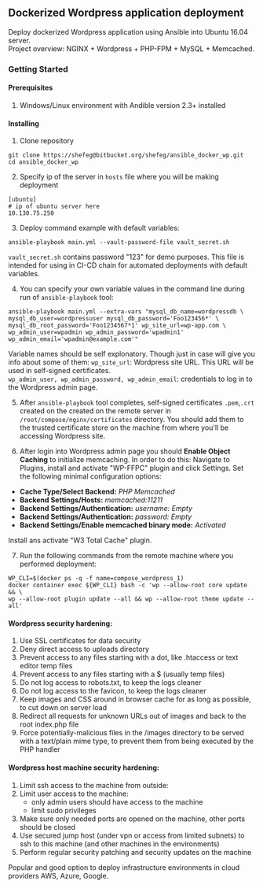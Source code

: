 ## Dockerized Wordpress application deployment
Deploy dockerized Wordpress application using Ansible into Ubuntu 16.04 server. <br />
Project overview: NGINX + Wordpress + PHP-FPM + MySQL + Memcached.

### Getting Started
#### Prerequisites
1. Windows/Linux environment with Andible version 2.3+ installed

#### Installing
1. Clone repository
```
git clone https://shefeg@bitbucket.org/shefeg/ansible_docker_wp.git
cd ansible_docker_wp
```
2. Specify ip of the server in `hosts` file where you will be making deployment
```
[ubuntu]
# ip of ubuntu server here
10.130.75.250
```
3. Deploy command example with default variables:
```
ansible-playbook main.yml --vault-password-file vault_secret.sh
```
`vault_secret.sh` contains password "123" for demo purposes.
This file is intended for using in CI-CD chain for automated deployments
with default variables.

4. You can specify your own variable values in the command line during run of `ansible-playbook` tool:
```
ansible-playbook main.yml --extra-vars "mysql_db_name=wordpressdb \
mysql_db_user=wordpressuser mysql_db_password='Foo123456*' \
mysql_db_root_password='Foo1234567*1' wp_site_url=wp-app.com \
wp_admin_user=wpadmin wp_admin_password='wpadmin1' wp_admin_email='wpadmin@example.com'"
```
Variable names should be self explonatory.
Though just in case will give you info about some of them:
`wp_site_url`: Wordpress site URL. This URL will be used in self-signed certificates. <br />
`wp_admin_user, wp_admin_password, wp_admin_email`: credentials to log in to the Wordpress admin page.

5. After `ansible-playbook` tool completes, self-signed certificates `.pem`,`.crt` created on the
created on the remote server in `/root/compose/nginx/certificates` directory.
You should add them to the trusted certificate store on the machine from where
you'll be accessing Wordpress site.

6. After login into Wordpress admin page you should **Enable Object Caching** to initialize memcaching.
In order to do this:
Navigate to Plugins, install and activate "WP-FFPC" plugin and click Settings.
Set the following minimal configuration options:

* **Cache Type/Select Backend:** *PHP Memcached*
* **Backend Settings/Hosts:** *memcached:11211*
* **Backend Settings/Authentication:** *username: Empty*
* **Backend Settings/Authentication:** *password: Empty*
* **Backend Settings/Enable memcached binary mode:** *Activated*

Install ans activate "W3 Total Cache" plugin.

7. Run the following commands from the remote machine where you performed deployment:
```
WP_CLI=$(docker ps -q -f name=compose_wordpress_1)
docker container exec ${WP_CLI} bash -c 'wp --allow-root core update && \
wp --allow-root plugin update --all && wp --allow-root theme update --all'
```

#### Wordpress security hardening:
1. Use SSL certificates for data security
2. Deny direct access to uploads directory
3. Prevent access to any files starting with a dot, like .htaccess
or text editor temp files
4. Prevent access to any files starting with a $ (usually temp files)
5. Do not log access to robots.txt, to keep the logs cleaner
6. Do not log access to the favicon, to keep the logs cleaner
7. Keep images and CSS around in browser cache for as long as possible,
to cut down on server load
8. Redirect all requests for unknown URLs out of images and back to the
root index.php file
9. Force potentially-malicious files in the /images directory to be served
with a text/plain mime type, to prevent them from being executed by
the PHP handler

#### Wordpress host machine security hardening:
1. Limit ssh access to the machine from outside:
2. Limit user access to the machine:
    * only admin users should have access to the machine
    * limit sudo privileges
3. Make sure only needed ports are opened on the machine, other ports should be closed
4. Use secured jump host (under vpn or access from limited subnets)
to ssh to this machine (and other machines in the environments)
5. Perform regular security patching and security updates on the machine

Popular and good option to deploy infrastructure environments in cloud providers AWS, Azure, Google.
